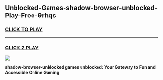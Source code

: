 
## Unblocked-Games-shadow-browser-unblocked-Play-Free-9rhqs
<h3>
<a href="https://premium76.site?title=shadow-browser-unblocked&ref=19M">CLICK TO PLAY</a></h3>
<hr>

<h3>
<a href="https://premium76.site?title=shadow-browser-unblocked&ref=19M">CLICK 2 PLAY</a>
  
</h3>

<a href="https://premium76.site?title=shadow-browser-unblocked&ref=19M"><img src="https://clearcache.store/games.png"></a>


**shadow-browser-unblocked games unblocked: Your Gateway to Fun and Accessible Online Gaming**
